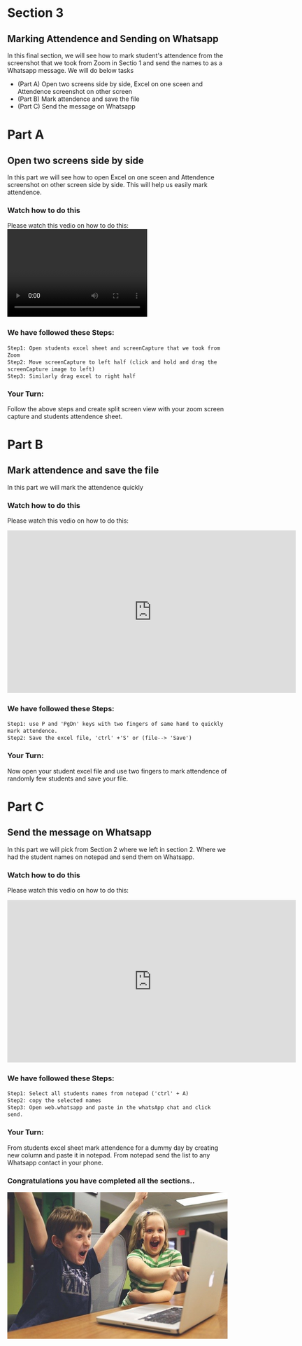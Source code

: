 # Section 3
## Marking Attendence and Sending on Whatsapp
In this final section, we will see how to mark student's attendence from the screenshot that we took from Zoom in Sectio 1 and send the names to as a Whatsapp message. We will do below tasks
- (Part A) Open two screens side by side, Excel on one sceen and Attendence screenshot on other screen
- (Part B) Mark attendence and save the file
- (Part C) Send the message on Whatsapp

# Part A
## Open two screens side by side
In this part we will see how to open Excel on one sceen and Attendence screenshot on other screen side by side. This will help us easily mark attendence.

### Watch how to do this
Please watch this vedio on how to do this:
<video src="Opening_split_screens.mp4" width="320" height="200" controls preload></video>

### We have followed these Steps:
```Steps
Step1: Open students excel sheet and screenCapture that we took from Zoom
Step2: Move screenCapture to left half (click and hold and drag the screenCapture image to left)
Step3: Similarly drag excel to right half
```

### Your Turn:
Follow the above steps and create split screen view with your zoom screen capture and students attendence sheet.

# Part B
## Mark attendence and save the file
In this part we will mark the attendence quickly

### Watch how to do this
Please watch this vedio on how to do this:
<iframe width="660" height="371" src="https://www.youtube.com/embed/ge32wYUk19s" frameborder="0" allow="accelerometer; autoplay; encrypted-media; gyroscope; picture-in-picture" allowfullscreen></iframe>

### We have followed these Steps:
```Steps
Step1: use P and 'PgDn' keys with two fingers of same hand to quickly mark attendence.
Step2: Save the excel file, 'ctrl' +'S' or (file--> 'Save')
```

### Your Turn:
Now open your student excel file and use two fingers to mark attendence of randomly few students and save your file.

# Part C
## Send the message on Whatsapp
In this part we will pick from Section 2 where we left in section 2. Where we had the student names on notepad and send them on Whatsapp.

### Watch how to do this
Please watch this vedio on how to do this:
<iframe width="660" height="371" src="https://www.youtube.com/embed/p3Qj1xyvucc" frameborder="0" allow="accelerometer; autoplay; encrypted-media; gyroscope; picture-in-picture" allowfullscreen></iframe>

### We have followed these Steps:
```Steps
Step1: Select all students names from notepad ('ctrl' + A)
Step2: copy the selected names
Step3: Open web.whatsapp and paste in the whatsApp chat and click send.
```

### Your Turn:
From students excel sheet mark attendence for a dummy day by creating new column and paste it in notepad. From notepad send the list to any Whatsapp contact in your phone.


### Congratulations you have completed all the sections.. 
<img src="children-593313_640.jpg" alt="hi" class="inline"/>
